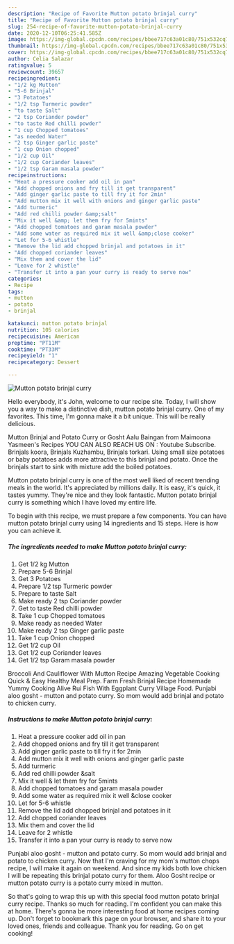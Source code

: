 ```yaml
---
description: "Recipe of Favorite Mutton potato brinjal curry"
title: "Recipe of Favorite Mutton potato brinjal curry"
slug: 254-recipe-of-favorite-mutton-potato-brinjal-curry
date: 2020-12-10T06:25:41.585Z
image: https://img-global.cpcdn.com/recipes/bbee717c63a01c80/751x532cq70/mutton-potato-brinjal-curry-recipe-main-photo.jpg
thumbnail: https://img-global.cpcdn.com/recipes/bbee717c63a01c80/751x532cq70/mutton-potato-brinjal-curry-recipe-main-photo.jpg
cover: https://img-global.cpcdn.com/recipes/bbee717c63a01c80/751x532cq70/mutton-potato-brinjal-curry-recipe-main-photo.jpg
author: Celia Salazar
ratingvalue: 5
reviewcount: 39657
recipeingredient:
- "1/2 kg Mutton"
- "5-6 Brinjal"
- "3 Potatoes"
- "1/2 tsp Turmeric powder"
- "to taste Salt"
- "2 tsp Coriander powder"
- "to taste Red chilli powder"
- "1 cup Chopped tomatoes"
- "as needed Water"
- "2 tsp Ginger garlic paste"
- "1 cup Onion chopped"
- "1/2 cup Oil"
- "1/2 cup Coriander leaves"
- "1/2 tsp Garam masala powder"
recipeinstructions:
- "Heat a pressure cooker add oil in pan"
- "Add chopped onions and fry till it get transparent"
- "Add ginger garlic paste to till fry it for 2min"
- "Add mutton mix it well with onions and ginger garlic paste"
- "Add turmeric"
- "Add red chilli powder &amp;salt"
- "Mix it well &amp; let them fry for 5mints"
- "Add chopped tomatoes and garam masala powder"
- "Add some water as required mix it well &amp;close cooker"
- "Let for 5-6 whistle"
- "Remove the lid add chopped brinjal and potatoes in it"
- "Add chopped coriander leaves"
- "Mix them and cover the lid"
- "Leave for 2 whistle"
- "Transfer it into a pan your curry is ready to serve now"
categories:
- Recipe
tags:
- mutton
- potato
- brinjal

katakunci: mutton potato brinjal 
nutrition: 105 calories
recipecuisine: American
preptime: "PT11M"
cooktime: "PT33M"
recipeyield: "1"
recipecategory: Dessert

---
```



![Mutton potato brinjal curry](https://img-global.cpcdn.com/recipes/bbee717c63a01c80/751x532cq70/mutton-potato-brinjal-curry-recipe-main-photo.jpg)

Hello everybody, it's John, welcome to our recipe site. Today, I will show you a way to make a distinctive dish, mutton potato brinjal curry. One of my favorites. This time, I'm gonna make it a bit unique. This will be really delicious.

Mutton Brinjal and Potato Curry or Gosht Aalu Baingan from Maimoona Yasmeen&#39;s Recipes YOU CAN ALSO REACH US ON : Youtube Subscribe. Brinjals koora, Brinjals Kuzhambu, Brinjals torkari. Using small size potatoes or baby potatoes adds more attractive to this brinjal and potato. Once the brinjals start to sink with mixture add the boiled potatoes.

Mutton potato brinjal curry is one of the most well liked of recent trending meals in the world. It's appreciated by millions daily. It is easy, it's quick, it tastes yummy. They're nice and they look fantastic. Mutton potato brinjal curry is something which I have loved my entire life.


To begin with this recipe, we must prepare a few components. You can have mutton potato brinjal curry using 14 ingredients and 15 steps. Here is how you can achieve it.

<!--inarticleads1-->

##### The ingredients needed to make Mutton potato brinjal curry:

1. Get 1/2 kg Mutton
1. Prepare 5-6 Brinjal
1. Get 3 Potatoes
1. Prepare 1/2 tsp Turmeric powder
1. Prepare to taste Salt
1. Make ready 2 tsp Coriander powder
1. Get to taste Red chilli powder
1. Take 1 cup Chopped tomatoes
1. Make ready as needed Water
1. Make ready 2 tsp Ginger garlic paste
1. Take 1 cup Onion chopped
1. Get 1/2 cup Oil
1. Get 1/2 cup Coriander leaves
1. Get 1/2 tsp Garam masala powder


Broccoli And Cauliflower With Mutton Recipe Amazing Vegetable Cooking Quick &amp; Easy Healthy Meal Prep. Farm Fresh Brinjal Recipe Homemade Yummy Cooking Alive Rui Fish With Eggplant Curry Village Food. Punjabi aloo gosht - mutton and potato curry. So mom would add brinjal and potato to chicken curry. 

<!--inarticleads2-->

##### Instructions to make Mutton potato brinjal curry:

1. Heat a pressure cooker add oil in pan
1. Add chopped onions and fry till it get transparent
1. Add ginger garlic paste to till fry it for 2min
1. Add mutton mix it well with onions and ginger garlic paste
1. Add turmeric
1. Add red chilli powder &amp;salt
1. Mix it well &amp; let them fry for 5mints
1. Add chopped tomatoes and garam masala powder
1. Add some water as required mix it well &amp;close cooker
1. Let for 5-6 whistle
1. Remove the lid add chopped brinjal and potatoes in it
1. Add chopped coriander leaves
1. Mix them and cover the lid
1. Leave for 2 whistle
1. Transfer it into a pan your curry is ready to serve now


Punjabi aloo gosht - mutton and potato curry. So mom would add brinjal and potato to chicken curry. Now that I&#39;m craving for my mom&#39;s mutton chops recipe, I will make it again on weekend. And since my kids both love chicken I will be repeating this brinjal potato curry for them. Aloo Gosht recipe or mutton potato curry is a potato curry mixed in mutton. 

So that's going to wrap this up with this special food mutton potato brinjal curry recipe. Thanks so much for reading. I'm confident you can make this at home. There's gonna be more interesting food at home recipes coming up. Don't forget to bookmark this page on your browser, and share it to your loved ones, friends and colleague. Thank you for reading. Go on get cooking!
